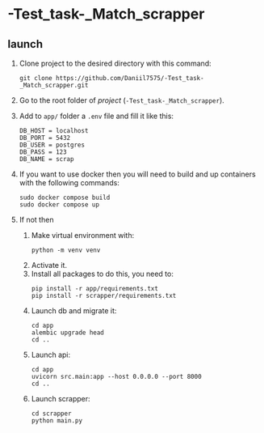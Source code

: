 # -Test_task-_Match_scrapper

## launch
1. Clone project to the desired directory with this command:
    ```
    git clone https://github.com/Daniil7575/-Test_task-_Match_scrapper.git
    ```
2. Go to the root folder of *project* (`-Test_task-_Match_scrapper`).
3. Add to `app/` folder a `.env` file and fill it like this:
    ```
    DB_HOST = localhost
    DB_PORT = 5432
    DB_USER = postgres
    DB_PASS = 123
    DB_NAME = scrap
    ```
4. If you want to use docker then you will need to build and up containers with the following commands:
    ```
    sudo docker compose build
    sudo docker compose up
    ```

5. If not then
    1. Make virtual environment with:
        ```
        python -m venv venv
        ```
    2. Activate it.
    3. Install all packages to do this, you need to:
        ```
        pip install -r app/requirements.txt
        pip install -r scrapper/requirements.txt
        ``` 
    4. Launch db and migrate it:
        ```
        cd app
        alembic upgrade head
        cd ..
        ```
    5. Launch api:
        ```
        cd app
        uvicorn src.main:app --host 0.0.0.0 --port 8000
        cd ..
        ```
    6. Launch scrapper:
        ```
        cd scrapper
        python main.py
        ```


